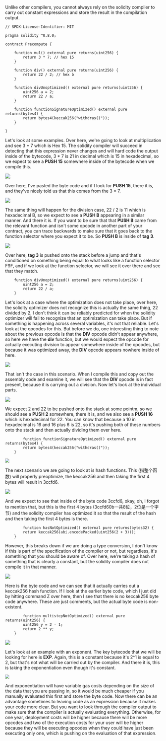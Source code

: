 Unlike other compilers, you cannot always rely on the solidity compiler to carry out constant expressions and store the result in the compilation output. 

```solidity
// SPDX-License-Identifier: MIT

pragma solidity ^0.8.0;

contract Precompute {

    function mul() external pure returns(uint256) {
        return 3 * 7; // hex 15
    }

    function div() external pure returns(uint256) {
        return 22 / 2; // hex b
    }

    function divUnoptimized() external pure returns(uint256) {
        uint256 a = 2;
        return 22 / a;
    }

    function functionSignatureOptimized() external pure returns(bytes4) {
        return bytes4(keccak256("withdras()"));
    }

}
```

Let's look at some examples. Over here, we're going to look at multiplication and see 3 * 7 which is Hex 15. The solidity compiler will succeed in detecting that this expression never changes and will hard code the output inside of the bytecode, 3 * 7 is 21 in decimal which is 15 in hexadecimal, so we expect to see a **PUSH 15** somewhere inside of the bytecode when we compile this.      

![](constaopcode.png)

Over here, I've pasted the byte code and if I look for **PUSH 15**, there it is, and they've nicely told us that this comes from the 3 * 7. 

![](constaopcode2.png)

The same thing will happen for the division case, 22 / 2 is 11 which is hexadecimal B, so we expect to see a **PUSH B** appearing in a similar manner. And there it is. If you want to be sure that that **PUSH B** came from the relevant function and isn't some opcode in another part of your contract, you can trace backwards to make sure that it goes back to the function selector where you expect it to be. So **PUSH B** is inside of **tag 3**. 

![](constaopcode3.png)

Over here, **tag 3** is pushed onto the stack before a jump and that's conditioned on something being equal to what looks like a function selector F9F, and if we look at the function selector, we will see it over there and see that they match. 

```solidity
    function divUnoptimized() external pure returns(uint256) {
        uint256 a = 2;
        return 22 / a;
    }
```

Let's look at a case where the optimization does not take place, over here, the solidity optimizer does not recognize this is actually the same thing, 22 divided by 2, I don't think it can be reliably predicted for when the solidity optimizer will fail to recognize that an optimization can take place. But if something is happening across several variables, it's not that reliable. Let's look at the opcodes for this. But before we do, one interesting thing to note about the previous opcode is that the **DIV** opcode didn't appear anywhere, so here we have the **div** function, but we would expect the opcode for actually executing division to appear somewhere inside of the opcodes, but because it was optimized away, the **DIV** opcode appears nowhere inside of here. 

![](constaopcode4.png)

That isn't the case in this scenario. When I compile this and copy out the assembly code and examine it, we will see that the **DIV** opcode is in fact present, because it is carrying out a division. Now let's look at the individual parts. 

![](constaopcode5.png)

We expect 2 and 22 to be pushed onto the stack at some pointm, so we should see a **PUSH 2** somewhere, there it is, and we also see a **PUSH 16** which is hexadecimal for 22. You can know that because a 10 in hexadecimal is 16 and 16 plus 6 is 22, so it's pushing both of these numbers onto the stack and then actually dividing them over here. 

```solidity
		function functionSignatureOptimized() external pure returns(bytes4) {
        return bytes4(keccak256("withdras()"));
    }
```

<img src="keccak256.png" style="zoom:80%;" />

The next scenario we are going to look at is hash functions. This (指整个函数) will properly preoptimize, the keccak256 and then taking the first 4 bytes will result in 3ccfd6.

![](functionselectoropcode5.png)

And we expect to see that inside of the byte code 3ccfd6, okay, oh, I forgot to mention that, but this is the first 4 bytes (3ccfd60b一共8位，2位是一个字节) and the solidity compiler has optimized it so that the result of the hash and then taking the first 4 bytes is there. 

```solidity
		function hasNotOptimized() external pure returns(bytes32) {
        return keccak256(abi.encodePacked(uint256(2 + 3)));
    }
```

However, this breaks down if we are doing a type conversion, I don't know if this is part of the specification of the compiler or not, but regardless, it's something that you should be aware of. Over here, we're taking a hash of something that is clearly a constant, but the solidity compiler does not compile it in that manner. 

![](opcode.png)

Here is the byte code and we can see that it actually carries out a keccak256 hash function. If I look at the earlier byte code, which I just did by hitting command Z over here, then I see that there is no keccak256 byte code anywhere. These are just comments, but the actual byte code is non-existent. 

```solidity
		function multistepNotOptimized() external pure returns(uint256) {
        uint256 y = 2 - 1;
        return 2 ** y;
    }
```

![](opcodes2.png)

Let's look at an example with an exponent. The key bytecode that we will be looking for here is **EXP**. Again, this is a constant because it's 2^1 is equal to 2, but that's not what will be carried out by the compiler. And there it is, this is taking the exponentiation even though it's constant.

<img src="expgascost.png" style="zoom:80%;" />

And exponentiation will have variable gas costs depending on the size of the data that you are passing in, so it would be much cheaper if you manually evaluated this first and store the byte code. Now there can be an advantage sometimes to leaving code as an expression because it makes your code more clear. But you want to look through the compiler output to make sure that the compiler is actually evaluating everything. Otherwise, for one year, deployment costs will be higher because there will be more opcodes and two of the execution costs for your user will be higher because they will be executing opcodes when they could have just been executing only one, which is pushing on the evaluation of that expression.